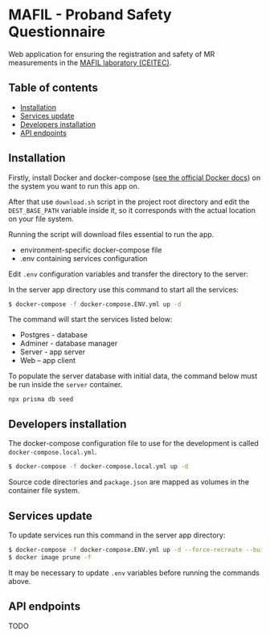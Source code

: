 # MAFIL - Proband Safety Questionnaire
Web application for ensuring the registration and safety of MR measurements in the [MAFIL laboratory (CEITEC)](https://mafil.ceitec.cz/).

## Table of contents
- [Installation](#installation)
- [Services update](#services-update)
- [Developers installation](#developers-installation)
- [API endpoints](#api-endpoints)

## Installation

Firstly, install Docker and docker-compose ([see the official Docker docs](https://docs.docker.com/engine/install/)) on the system you want to run this app on.

After that use `download.sh` script in the project root directory and edit the `DEST_BASE_PATH` variable inside it, so it corresponds with the actual location on your file system.

Running the script will download files essential to run the app.
* environment-specific docker-compose file
* .env containing services configuration

Edit `.env` configuration variables and transfer the directory to the server:

In the server app directory use this command to start all the services:
```bash
$ docker-compose -f docker-compose.ENV.yml up -d
```

The command will start the services listed below:
* Postgres - database
* Adminer - database manager
* Server - app server
* Web – app client

To populate the server database with initial data, the command below must be run inside the `server` container.
```node
npx prisma db seed
```

## Developers installation
The docker-compose configuration file to use for the development is called `docker-compose.local.yml`.
```bash
$ docker-compose -f docker-compose.local.yml up -d
```

Source code directories and `package.json` are mapped as volumes in the container file system.

## Services update
To update services run this command in the server app directory:
```bash
$ docker-compose -f docker-compose.ENV.yml up -d --force-recreate --build [SERVICE]
$ docker image prune -f
```
It may be necessary to update `.env` variables before running the commands above.

## API endpoints
TODO
